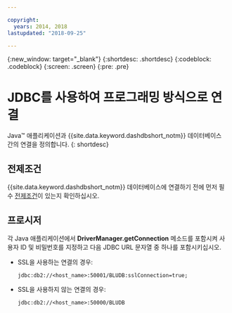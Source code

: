 ```yaml
---

copyright:
  years: 2014, 2018
lastupdated: "2018-09-25"

---
```


<!-- Attribute definitions --> 
{:new_window: target="_blank"}
{:shortdesc: .shortdesc}
{:codeblock: .codeblock}
{:screen: .screen}
{:pre: .pre}

# JDBC를 사용하여 프로그래밍 방식으로 연결

Java™ 애플리케이션과 {{site.data.keyword.dashdbshort_notm}} 데이터베이스 간의 연결을 정의합니다.
{: shortdesc}

## 전제조건

{{site.data.keyword.dashdbshort_notm}} 데이터베이스에 연결하기 전에 먼저 필수 [전제조건](connecting.html#prereqs)이 있는지 확인하십시오.

<!-- Before you can connect to your database, you must perform the following steps:

- [Verify prerequisites](prereqs.html), including installing driver packages, configuring your local environment, and downloading SSL certificates (if needed)
- Collect [connection information](credentials.html), including database details such as host name and port numbers, and connection credentials such as user ID and password -->

## 프로시저

각 Java 애플리케이션에서 **DriverManager.getConnection** 메소드를 포함시켜 사용자 ID 및 비밀번호를 지정하고 다음 JDBC URL 문자열 중 하나를 포함시키십시오.

- SSL을 사용하는 연결의 경우:

  `jdbc:db2://<host_name>:50001/BLUDB:sslConnection=true;`

- SSL을 사용하지 않는 연결의 경우:

  `jdbc:db2://<host_name>:50000/BLUDB`


